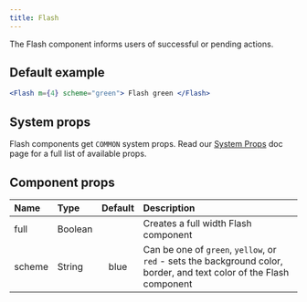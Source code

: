 ```yaml
---
title: Flash
---
```


The Flash component informs users of successful or pending actions.

## Default example

```jsx live
<Flash m={4} scheme="green"> Flash green </Flash>
```

## System props

Flash components get `COMMON` system props. Read our [System Props](/components/docs/system-props) doc page for a full list of available props.

## Component props

| Name | Type | Default | Description |
| :- | :- | :-: | :- |
| full | Boolean | | Creates a full width Flash component|
| scheme | String | blue | Can be one of `green`, `yellow`, or `red` - sets the background color, border, and text color of the Flash component
